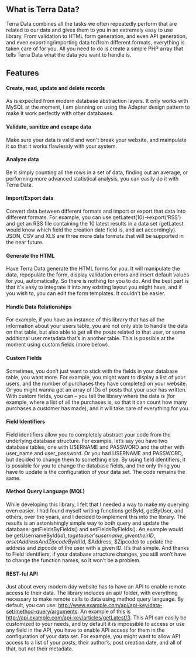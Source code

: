 ## What is Terra Data? ##

Terra Data combines all the tasks we often repeatedly perform that are related to our data and gives them to you in an extremely easy to use library. From validation to HTML form generation, and even API generation, and even exporting/importing data to/from different formats, everything is taken care of for you. All you need to do is create a simple PHP array that tells Terra Data what the data you want to handle is.

## Features ##

#### Create, read, update and delete records ####
As is expected from modern database abstraction layers. It only works with MySQL at the moment, I am planning on using the Adapter design pattern to make it work perfectly with other databases.

#### Validate, sanitize and escape data ####
Make sure your data is valid and won't break your website, and mainpulate it so that it works flawlessly with your system.

#### Analyze data ####
Be it simply counting all the rows in a set of data, finding out an average, or performing more advanced statistical analysis, you can easily do it with Terra Data.

#### Import/Export data ####
Convert data between different formats and import or export that data into different formats. For example, you can use getLatest(10)->export(‘RSS’) and get an RSS file containing the 10 latest results in a data set (getLatest would know which field the creation date field is, and act accordingly). JSON, CSV and XLS are three more data formats that will be supported in the near future.

#### Generate the HTML ####
Have Terra Data generate the HTML forms for you. It will manipulate the data, repopulate the form, display validation errors and insert default values for you, automatically. So there is nothing for you to do. And the best part is that it's easy to integrate it into any existing layout you might have, and if you wish to, you can edit the form templates. It couldn't be easier.

#### Handle Data Relationships ####
For example, if you have an instance of this library that has all the information about your users table, you are not only able to handle the data on that table, but also able to get all the posts related to that user, or some additional user metadata that’s in another table. This is possible at the moment using custom fields (more below).

#### Custom Fields ####
Sometimes, you don’t just want to stick with the fields in your database table, you want more. For example, you might want to display a list of your users, and the number of purchases they have completed on your website. Or you might wanna get an array of IDs of posts that your user has written. With custom fields, you can – you tell the library where the data is (for example, where a list of all the purchases is, so that it can count how many purchases a customer has made), and it will take care of everything for you.

#### Field Identifiers ####
Field identifiers allow you to completely abstract your code from the underlying database structure. For example, let’s say you have two database tables, one with USERNAME and PASSWORD and the other with user\_name and user\_password. Or you had USERNAME and PASSWORD, but decided to change them to something else. By using field identifiers, it is possible for you to change the database fields, and the only thing you have to update is the configuration of your data set. The code remains the same.

#### Method Query Language (MQL) ####
While developing this library, I felt that I needed a way to make my querying even easier. I had found myself writing functions getById, getByUser, and others, over the years, and I decided to implement this into the library. The results is an astonishingly simple way to both query and update the database: getFieldsByFields() and setFieldsByFields(). An example would be getUsernameById($Id), to get a user’s username, given their ID, or setAddressAndZipcodeById($Id, $Address, $Zipcode) to update the address and zipcode of the user with a given ID. It’s that simple. And thanks to Field Identifiers, if your database structure changes, you still won’t have to change the function names, so it won’t be a problem.

#### REST-ful API ####
Just about every modern day website has to have an API to enable remote access to their data. The library includes an api/ folder, with everything necessary to make remote calls to data using method query language. By default, you can use: http://www.example.com/api/api-key/data-set/method-query/arguments. An example of this is http://api.example.com/api-key/articles/getLatest/3. This API can easily be customized to your needs, and by default it is impossible to access or use any field in the API, you have to enable API access for them in the configuration of your data set. For example, you might want to allow API access to a list of your posts, their author’s, post creation date, and all of that, but not their metadata.